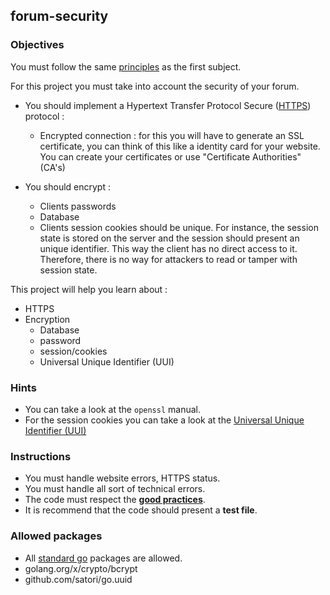 ## forum-security

### Objectives

You must follow the same [principles](https://public.01-edu.org/subjects/forum/forum.en) as the first subject.

For this project you must take into account the security of your forum.

- You should implement a Hypertext Transfer Protocol Secure ([HTTPS](https://www.globalsign.com/en/blog/the-difference-between-http-and-https)) protocol :
  - Encrypted connection : for this you will have to generate an SSL certificate, you can think of this like a identity card for your website. You can create your certificates or use "Certificate Authorities"(CA's)

- You should encrypt :
  - Clients passwords
  - Database
  - Clients session cookies should be unique. For instance, the session state is stored on the server and the session should present an unique identifier. This way the client has no direct access to it. Therefore, there is no way for attackers to read or tamper with session state.

This project will help you learn about :

- HTTPS
- Encryption
  - Database
  - password
  - session/cookies
  - Universal Unique Identifier (UUI)

### Hints

- You can take a look at the `openssl` manual.
- For the session cookies you can take a look at the [Universal Unique Identifier (UUI)](https://en.wikipedia.org/wiki/Universally_unique_identifier)

### Instructions

- You must handle website errors, HTTPS status.
- You must handle all sort of technical errors.
- The code must respect the [**good practices**](https://public.01-edu.org/subjects/good-practices.en).
- It is recommend that the code should present a **test file**.

### Allowed packages

- All [standard go](https://golang.org/pkg/) packages are allowed.
- golang.org/x/crypto/bcrypt
- github.com/satori/go.uuid
